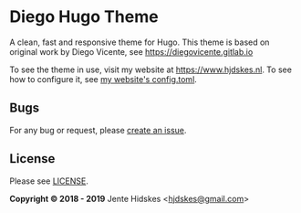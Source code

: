 # Diego Hugo Theme

A clean, fast and responsive theme for Hugo. This theme is based on
original work by Diego Vicente, see https://diegovicente.gitlab.io

To see the theme in use, visit my website at https://www.hjdskes.nl. To see how
to configure it, see [my website's
config.toml](https://github.com/Hjdskes/hjdskes.github.io/blob/hugo/config.toml).

## Bugs

For any bug or request, please [create an
issue](https://github.com/Hjdskes/diego-hugo-theme/issues/new).

License
-------

Please see [LICENSE](https://github.com/Hjdskes/diego-hugo-theme/blob/master/LICENSE).

**Copyright © 2018 - 2019** Jente Hidskes &lt;hjdskes@gmail.com&gt;
